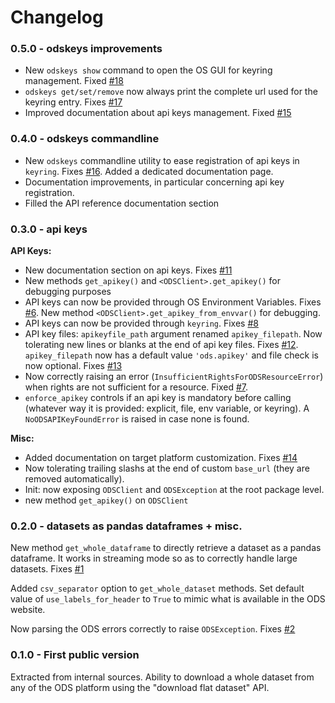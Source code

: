 # Changelog

### 0.5.0 - odskeys improvements

 - New `odskeys show` command to open the OS GUI for keyring management. Fixed [#18](https://github.com/smarie/python-odsclient/issues/18)
 - `odskeys get/set/remove` now always print the complete url used for the keyring entry. Fixes [#17](https://github.com/smarie/python-odsclient/issues/17)
 - Improved documentation about api keys management. Fixed [#15](https://github.com/smarie/python-odsclient/issues/15)

### 0.4.0 - odskeys commandline

 - New `odskeys` commandline utility to ease registration of api keys in `keyring`. Fixes [#16](https://github.com/smarie/python-odsclient/issues/16). Added a dedicated documentation page.
 - Documentation improvements, in particular concerning api key registration.
 - Filled the API reference documentation section

### 0.3.0 -  api keys

**API Keys:**

 - New documentation section on api keys. Fixes [#11](https://github.com/smarie/python-odsclient/issues/11)
 - New methods `get_apikey()` and `<ODSClient>.get_apikey()` for debugging purposes
 - API keys can now be provided through OS Environment Variables. Fixes [#6](https://github.com/smarie/python-odsclient/issues/6). New method `<ODSClient>.get_apikey_from_envvar()` for debugging.
 - API keys can now be provided through `keyring`. Fixes [#8](https://github.com/smarie/python-odsclient/issues/8)
 - API key files: `apikeyfile_path` argument renamed `apikey_filepath`. Now tolerating new lines or blanks at the end of api key files. Fixes [#12](https://github.com/smarie/python-odsclient/issues/12). `apikey_filepath` now has a default value `'ods.apikey'` and file check is now optional. Fixes [#13](https://github.com/smarie/python-odsclient/issues/13)
 - Now correctly raising an error (`InsufficientRightsForODSResourceError`) when rights are not sufficient for a resource. Fixed [#7](https://github.com/smarie/python-odsclient/issues/7).
 - `enforce_apikey` controls if an api key is mandatory before calling (whatever way it is provided: explicit, file, env variable, or keyring). A `NoODSAPIKeyFoundError` is raised in case none is found.

**Misc:**

 - Added documentation on target platform customization. Fixes [#14](https://github.com/smarie/python-odsclient/issues/14)
 - Now tolerating trailing slashs at the end of custom `base_url` (they are removed automatically).
 - Init: now exposing `ODSClient` and `ODSException` at the root package level.
 - new method `get_apikey()` on `ODSClient`

### 0.2.0 - datasets as pandas dataframes + misc.

New method `get_whole_dataframe` to directly retrieve a dataset as a pandas dataframe. It works in streaming mode so as to correctly handle large datasets. Fixes [#1](https://github.com/smarie/python-odsclient/issues/1) 

Added `csv_separator` option to `get_whole_dataset` methods. Set default value of `use_labels_for_header` to `True` to mimic what is available in the ODS website.

Now parsing the ODS errors correctly to raise `ODSException`. Fixes [#2](https://github.com/smarie/python-odsclient/issues/2) 

### 0.1.0 - First public version

Extracted from internal sources. Ability to download a whole dataset from any of the ODS platform using the "download flat dataset" API.
